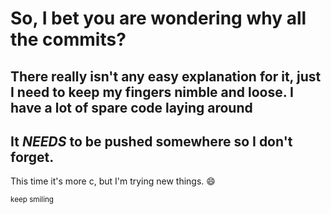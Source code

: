 # So, I bet you are wondering why all the commits?

## There really isn't any easy explanation for it, just I need to keep my fingers nimble and loose. I have a lot of spare code laying around
## It *NEEDS* to be pushed somewhere so I don't forget. 

This time it's more c, but I'm trying new things. :smile:

<sub>keep smiling</sub>
